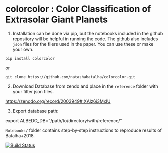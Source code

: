 # colorcolor : Color Classification of Extrasolar Giant Planets

1. Installation can be done via pip, but the notebooks included in the github repository will be helpful in running the code. The github also includes `json` files for the filers used in the paper. You can use these or make your own. 

`pip install colorcolor` 

or 

`git clone https://github.com/natashabatalha/colorcolor.git`


2. Download Database from zendo and place in the `reference` folder with your filter json files. 

https://zenodo.org/record/2003949#.XAlz6i3MxIU

3. Export database path: 

export ALBEDO_DB="/path/to/directory/with/reference/"


`Notebooks/` folder contains step-by-step instructions to reproduce results of Batalha+2018. 


[![Build Status](https://travis-ci.org/natashabatalha/colorcolor.svg?branch=master)](https://travis-ci.org/natashabatalha/colorcolor)
